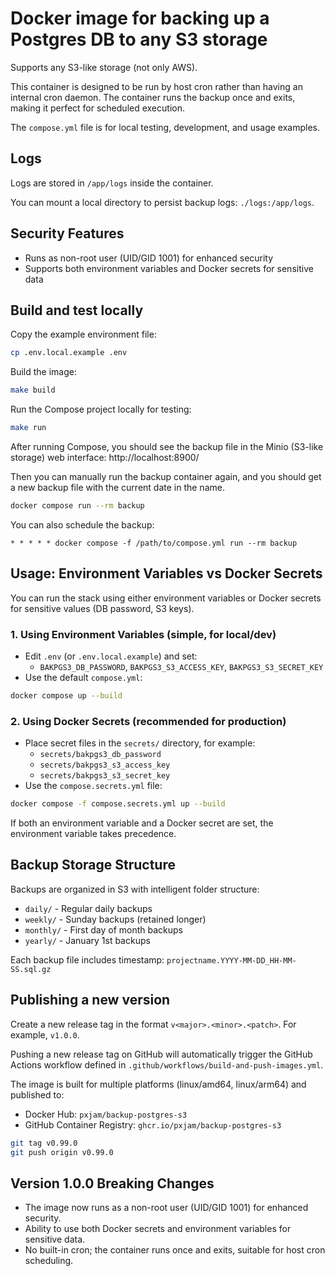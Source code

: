 # Docker image for backing up a Postgres DB to any S3 storage

Supports any S3-like storage (not only AWS).

This container is designed to be run by host cron rather than having an internal cron daemon.
The container runs the backup once and exits, making it perfect for scheduled execution.

The `compose.yml` file is for local testing, development, and usage examples.

## Logs

Logs are stored in `/app/logs` inside the container.

You can mount a local directory to persist backup logs: `./logs:/app/logs`.

## Security Features

- Runs as non-root user (UID/GID 1001) for enhanced security
- Supports both environment variables and Docker secrets for sensitive data

## Build and test locally

Copy the example environment file:

```bash
cp .env.local.example .env
```

Build the image:

```bash
make build
```

Run the Compose project locally for testing:

```bash
make run
```

After running Compose, you should see the backup file in the Minio (S3-like storage) web interface:
http://localhost:8900/

Then you can manually run the backup container again, and you should
get a new backup file with the current date in the name.

```bash
docker compose run --rm backup
```

You can also schedule the backup:

```crontab
* * * * * docker compose -f /path/to/compose.yml run --rm backup
```

## Usage: Environment Variables vs Docker Secrets

You can run the stack using either environment variables or Docker secrets for sensitive values (DB password, S3 keys).

### 1. Using Environment Variables (simple, for local/dev)

- Edit `.env` (or `.env.local.example`) and set:
	- `BAKPGS3_DB_PASSWORD`, `BAKPGS3_S3_ACCESS_KEY`, `BAKPGS3_S3_SECRET_KEY`
- Use the default `compose.yml`:

```bash
docker compose up --build
```

### 2. Using Docker Secrets (recommended for production)

- Place secret files in the `secrets/` directory, for example:
	- `secrets/bakpgs3_db_password`
	- `secrets/bakpgs3_s3_access_key`
	- `secrets/bakpgs3_s3_secret_key`
- Use the `compose.secrets.yml` file:

```bash
docker compose -f compose.secrets.yml up --build
```

If both an environment variable and a Docker secret are set, the environment variable takes precedence.

## Backup Storage Structure

Backups are organized in S3 with intelligent folder structure:

- `daily/` - Regular daily backups
- `weekly/` - Sunday backups (retained longer)
- `monthly/` - First day of month backups
- `yearly/` - January 1st backups

Each backup file includes timestamp: `projectname.YYYY-MM-DD_HH-MM-SS.sql.gz`

## Publishing a new version

Create a new release tag in the format `v<major>.<minor>.<patch>`.
For example, `v1.0.0`.

Pushing a new release tag on GitHub will automatically trigger
the GitHub Actions workflow defined in
`.github/workflows/build-and-push-images.yml`.

The image is built for multiple platforms (linux/amd64, linux/arm64) and published to:

- Docker Hub: `pxjam/backup-postgres-s3`
- GitHub Container Registry: `ghcr.io/pxjam/backup-postgres-s3`

```bash
git tag v0.99.0
git push origin v0.99.0
```

## Version 1.0.0 Breaking Changes

- The image now runs as a non-root user (UID/GID 1001) for enhanced security.
- Ability to use both Docker secrets and environment variables for sensitive data.
- No built-in cron; the container runs once and exits, suitable for host cron scheduling.
